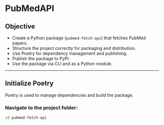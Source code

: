 # PubMedAPI

## Objective  
- Create a Python package (`pubmed-fetch-api`) that fetches PubMed papers.  
- Structure the project correctly for packaging and distribution.  
- Use Poetry for dependency management and publishing.  
- Publish the package to PyPI.  
- Use the package via CLI and as a Python module.  

---

## Initialize Poetry  
Poetry is used to manage dependencies and build the package.  

### Navigate to the project folder:  
```sh
cd pubmed-fetch-api
